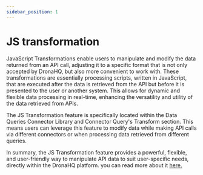 ```yaml
---
sidebar_position: 1
---
```


# JS transformation

JavaScript Transformations enable users to manipulate and modify the data returned from an API call, adjusting it to a specific format that is not only accepted by DronaHQ, but also more convenient to work with. These transformations are essentially processing scripts, written in JavaScript, that are executed after the data is retrieved from the API but before it is presented to the user or another system. This allows for dynamic and flexible data processing in real-time, enhancing the versatility and utility of the data retrieved from APIs.

The JS Transformation feature is specifically located within the Data Queries Connector Library and Connector Query's Transform section. This means users can leverage this feature to modify data while making API calls via different connectors or when processing data retrieved from different queries.

In summary, the JS Transformation feature provides a powerful, flexible, and user-friendly way to manipulate API data to suit user-specific needs, directly within the DronaHQ platform. you can read more about it [here.](/binding-data/data-queries/connector-library/#write-javascript)